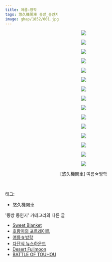 ```yaml
---
title: 여름☆방학
tags: 悠久機関車 동방_동인지
image: ghap/1852/001.jpg
---
```

<div class="article">
<p style="text-align: center; clear: none; float: none;"><img src="{{ site.nasurl }}/ghap/1852/001.jpg"/></p>
<p style="text-align: center; clear: none; float: none;"><img src="{{ site.nasurl }}/ghap/1852/002.jpg"/></p>
<p style="text-align: center; clear: none; float: none;"><img src="{{ site.nasurl }}/ghap/1852/003.jpg"/></p>
<p style="text-align: center; clear: none; float: none;"><img src="{{ site.nasurl }}/ghap/1852/004.jpg"/></p>
<p style="text-align: center; clear: none; float: none;"><img src="{{ site.nasurl }}/ghap/1852/005.jpg"/></p>
<p style="text-align: center; clear: none; float: none;"><img src="{{ site.nasurl }}/ghap/1852/006.jpg"/></p>
<p style="text-align: center; clear: none; float: none;"><img src="{{ site.nasurl }}/ghap/1852/007.jpg"/></p>
<p style="text-align: center; clear: none; float: none;"><img src="{{ site.nasurl }}/ghap/1852/008.jpg"/></p>
<p style="text-align: center; clear: none; float: none;"><img src="{{ site.nasurl }}/ghap/1852/009.jpg"/></p>
<p style="text-align: center; clear: none; float: none;"><img src="{{ site.nasurl }}/ghap/1852/010.jpg"/></p>
<p style="text-align: center; clear: none; float: none;"><img src="{{ site.nasurl }}/ghap/1852/011.jpg"/></p>
<p style="text-align: center; clear: none; float: none;"><img src="{{ site.nasurl }}/ghap/1852/012.jpg"/></p>
<p style="text-align: center; clear: none; float: none;"><img src="{{ site.nasurl }}/ghap/1852/013.jpg"/></p>
<p style="text-align: center; clear: none; float: none;"><img src="{{ site.nasurl }}/ghap/1852/014.jpg"/></p>
<p style="text-align: center; clear: none; float: none;"><img src="{{ site.nasurl }}/ghap/1852/015.jpg"/></p>
<p style="text-align: center; clear: none; float: none;">[悠久機関車] 여름☆방학</p>
<p><br/></p>
</div><div class="tagTrail">
<p>태그: </p>
<ul>
<li>悠久機関車</li>
</ul>
</div><div class="another">
<p>'동방 동인지' 카테고리의 다른 글</p>
<ul>
<li><a href="/2016-08-26-ghap_1854">Sweet Blanket</a></li>
<li><a href="/2016-08-26-ghap_1853">호랑이의 포트레이트</a></li>
<li><a href="/2016-08-26-ghap_1852">여름☆방학</a></li>
<li><a href="/2016-08-26-ghap_1851">다단식 뉴스하운드</a></li>
<li><a href="/2016-08-26-ghap_1847">Desert Fullmoon</a></li>
<li><a href="/2016-08-26-ghap_1846">BATTLE OF TOUHOU</a></li>
</ul>
</div><div class="cb_module cb_fluid">
<div class="cb_wrt cb_profile">
</div><!-- commentList close -->
</div>